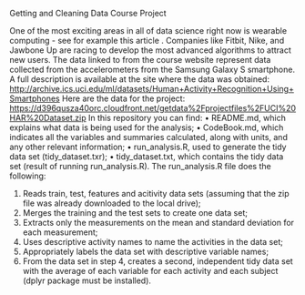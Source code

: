 
Getting and Cleaning Data Course Project

One of the most exciting areas in all of data science right now is wearable computing - see for example this article . Companies like Fitbit, Nike, and Jawbone Up are racing to develop the most advanced algorithms to attract new users. The data linked to from the course website represent data collected from the accelerometers from the Samsung Galaxy S smartphone. A full description is available at the site where the data was obtained:
http://archive.ics.uci.edu/ml/datasets/Human+Activity+Recognition+Using+Smartphones
Here are the data for the project:
https://d396qusza40orc.cloudfront.net/getdata%2Fprojectfiles%2FUCI%20HAR%20Dataset.zip
In this repository you can find:
•	README.md, which explains what data is being used for the analysis;
•	CodeBook.md, which indicates all the variables and summaries calculated, along with units, and any other relevant information;
•	run_analysis.R, used to generate the tidy data set (tidy_dataset.txr);
•	tidy_dataset.txt, which contains the tidy data set (result of running run_analysis.R).
The run_analysis.R file does the following:
1.	Reads train, test, features and acitivity data sets (assuming that the zip file was already downloaded to the local drive);
2.	Merges the training and the test sets to create one data set;
3.	Extracts only the measurements on the mean and standard deviation for each measurement;
4.	Uses descriptive activity names to name the activities in the data set;
5.	Appropriately labels the data set with descriptive variable names;
6.	From the data set in step 4, creates a second, independent tidy data set with the average of each variable for each activity and each subject (dplyr package must be installed).

